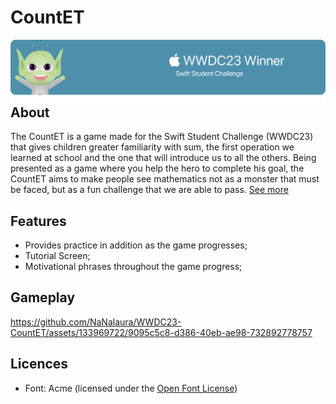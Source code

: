 # CountET

<p align="center">
   <img align="left" src="Resources/Banner 2.png" width=1246px>
</p>

## About

   The CountET is a game made for the Swift Student Challenge (WWDC23) that gives children greater familiarity with sum, the first operation we learned at school and the one that will introduce us to all the others. Being presented as a game where you help the hero to complete his goal, the CountET aims to make people see mathematics not as a monster that must be faced, but as a fun challenge that we are able to pass. [See more](https://github.com/NaNalaura/WWDC23-CountET/blob/main/CountET.swiftpm/README.md)

## Features

* Provides practice in addition as the game progresses;
* Tutorial Screen;
* Motivational phrases throughout the game progress;


## Gameplay

https://github.com/NaNalaura/WWDC23-CountET/assets/133969722/9095c5c8-d386-40eb-ae98-732892778757

## Licences
* Font: Acme (licensed under the [Open Font License](https://scripts.sil.org/cms/scripts/page.php?site_id=nrsi&id=OFL))
